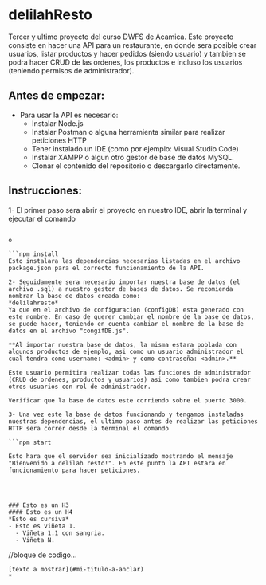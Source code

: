 # delilahResto
Tercer y ultimo proyecto del curso DWFS de Acamica. Este proyecto consiste en hacer una API para un restaurante, en donde sera posible crear usuarios, listar productos y hacer pedidos (siendo usuario) y tambien se podra hacer CRUD de las ordenes, los productos e incluso los usuarios (teniendo permisos de administrador).

## **Antes de empezar:**
- Para usar la API es necesario:
  - Instalar Node.js
  - Instalar Postman o alguna herramienta similar para realizar peticiones HTTP
  - Tener instalado un IDE (como por ejemplo: Visual Studio Code)
  - Instalar XAMPP o algun otro gestor de base de datos MySQL.
  - Clonar el contenido del repositorio o descargarlo directamente.

## **Instrucciones:**
1- El primer paso sera abrir el proyecto en nuestro IDE, abrir la terminal y ejecutar el comando 

```npm i

o

```npm install
Esto instalara las dependencias necesarias listadas en el archivo package.json para el correcto funcionamiento de la API.

2- Seguidamente sera necesario importar nuestra base de datos (el archivo .sql) a nuestro gestor de bases de datos. Se recomienda nombrar la base de datos creada como:
*delilahresto*
Ya que en el archivo de configuracion (configDB) esta generado con este nombre. En caso de querer cambiar el nombre de la base de datos, se puede hacer, teniendo en cuenta cambiar el nombre de la base de datos en el archivo "congifDB.js".

**Al importar nuestra base de datos, la misma estara poblada con algunos productos de ejemplo, asi como un usuario administrador el cual tendra como username: <admin> y como contraseña: <admin>.** 

Este usuario permitira realizar todas las funciones de administrador (CRUD de ordenes, productos y usuarios) asi como tambien podra crear otros usuarios con rol de administrador.

Verificar que la base de datos este corriendo sobre el puerto 3000.

3- Una vez este la base de datos funcionando y tengamos instaladas nuestras dependencias, el ultimo paso antes de realizar las peticiones HTTP sera correr desde la terminal el comando

```npm start

Esto hara que el servidor sea inicializado mostrando el mensaje "Bienvenido a delilah resto!". En este punto la API estara en funcionamiento para hacer peticiones.




### Esto es un H3
#### Esto es un H4
*Esto es cursiva*
- Esto es viñeta 1.
  - Viñeta 1.1 con sangria.
  - Viñeta N.
```
//bloque de codigo...
```
[texto a mostrar](#mi-titulo-a-anclar)
*
